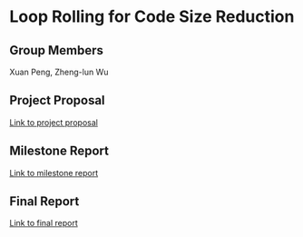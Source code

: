 # Loop Rolling for Code Size Reduction

## Group Members
Xuan Peng, Zheng-lun Wu

## Project Proposal
[Link to project proposal](https://github.com/ShawnXPeng/ShawnXPeng/blob/main/15745-proposal.pdf)

## Milestone Report
[Link to milestone report](https://github.com/ShawnXPeng/ShawnXPeng/blob/main/15745-proposal.pdf)

## Final Report
[Link to final report](https://github.com/ShawnXPeng/ShawnXPeng/blob/main/15745-proposal.pdf)